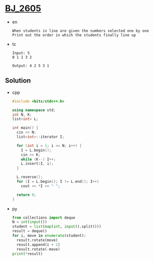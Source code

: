 # [BJ_2605](https://acmicpc.net/problem/2605)

* en

  ```en
  When students in line are given the numbers selected one by one
  Print out the order in which the students finally line up
  ```

* tc

  ```tc
  Input: 5
  0 1 1 3 2

  Output: 4 2 5 3 1
  ```

## Solution

* cpp

  ```cpp
  #include <bits/stdc++.h>

  using namespace std;
  int N, K;
  list<int> L;

  int main() {
    cin >> N;
    list<int>::iterator I;

    for (int i = 1; i <= N; i++) {
      I = L.begin();
      cin >> K;
      while (K--) I++;
      L.insert(I, i);
    }

    L.reverse();
    for (I = L.begin(); I != L.end(); I++)
      cout << *I << " ";

    return 0;
  }
  ```

* py

  ```py
  from collections import deque
  N = int(input())
  student = list(map(int, input().split()))
  result = deque()
  for i, move in enumerate(student):
    result.rotate(move)
    result.append(i + 1)
    result.rotate(-move)
  print(*result)
  ```
